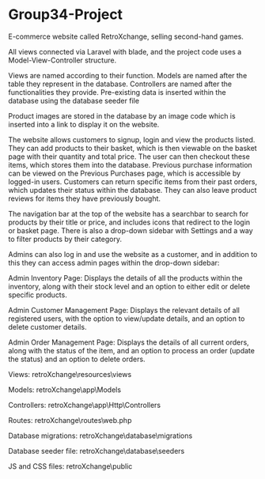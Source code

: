 # Group34-Project
E-commerce website called RetroXchange, selling second-hand games.

All views connected via Laravel with blade, and the project code uses a Model-View-Controller structure.

Views are named according to their function.
Models are named after the table they represent in the database.
Controllers are named after the functionalities they provide.
Pre-existing data is inserted within the database using the database seeder file

Product images are stored in the database by an image code which is inserted into a link to display it on the website.

The website allows customers to signup, login and view the products listed. They can add products to their basket, which is then viewable on the basket page with their quantity and total price. The user can then checkout these items, which stores them into the database. Previous purchase information can be viewed on the Previous Purchases page, which is accessible by logged-in users. Customers can return specific items from their past orders, which updates their status within the database. They can also leave product reviews for items they have previously bought.

The navigation bar at the top of the website has a searchbar to search for products by their title or price, and includes icons that redirect to the login or basket page. There is also a drop-down sidebar with Settings and a way to filter products by their category.

Admins can also log in and use the website as a customer, and in addition to this they can access admin pages within the drop-down sidebar:

Admin Inventory Page:
    Displays the details of all the products within the inventory, along with their stock level and an option to either edit or delete specific products.

Admin Customer Management Page:
    Displays the relevant details of all registered users, with the option to view/update details, and an option to delete customer details.

Admin Order Management Page:
    Displays the details of all current orders, along with the status of the item, and an option to process an order (update the status) and an option to delete orders.

Views: retroXchange\resources\views

Models: retroXchange\app\Models

Controllers: retroXchange\app\Http\Controllers

Routes: retroXchange\routes\web.php

Database migrations: retroXchange\database\migrations

Database seeder file: retroXchange\database\seeders

JS and CSS files: retroXchange\public
